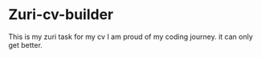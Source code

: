 # Zuri-cv-builder
This is my zuri task for my cv
I am proud of my coding journey. it can only get better.
